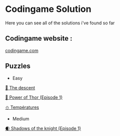 
# Codingame Solution

Here you can see all of the solutions i've found so far




## Codingame website : 
[codingame.com](https://www.codingame.com)
## Puzzles

 - Easy

[🗻 The descent](https://www.)

[🔨 Power of Thor (Episode 1)](https://github.com/MattFreelanceWeb/codingameSolution/blob/main/Puzzles/Easy/PowerOfThor.js)

[⛄ Températures](https://github.com/MattFreelanceWeb/codingameSolution/blob/main/Puzzles/Easy/Temperatures.js)

- Medium

[🌒 Shadows of the knight (Episode 1)](https://github.com/MattFreelanceWeb/codingameSolution/blob/main/Puzzles/Medium/ShadowsOfTheKnight.js)
